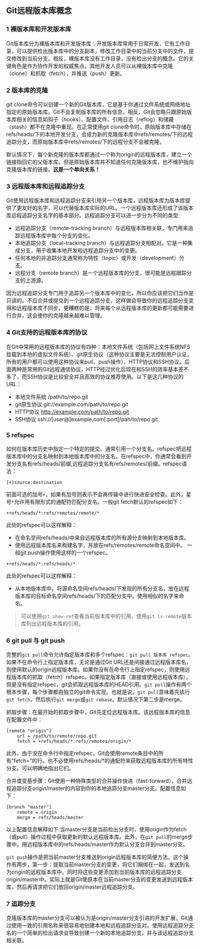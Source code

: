 ## Git远程版本库概念

### 1 裸版本库和开发版本库
Git版本库分为裸版本库和开发版本库：开发版本库常用于日常开发，它有工作目录，可以提供检出版本库中的分支副本，修改工作目录中的当前分支中的文件，提交修改到当前分支。相反，裸版本库没有工作目录，没有检出分支的概念。它的关键角色是作为协作开发的权威焦点。其他开发人员可以从裸版本库中克隆（clone）和抓取（fetch），并推送（push）更新。

### 2 版本库的克隆
git clone命令可以创建一个新的Git版本库，它是基于你通过文件系统或网络地址指定的原始版本库。Git不会复制版本库的所有信息，相反，Git会忽略只跟原始版本库相关的信息如钩子（hooks）、配置文件、引用日志（reflog）和储藏（stash）都不在克隆中重现。在正常使用git clone命令时，原始版本库中存储在refs/heads/下的本地开发分支，会成为新的克隆版本库中refs/remotes/下的远程追踪分支，而原始版本库中refs/remotes/下的远程分支不会被克隆。

默认情况下，每个新克隆的版本库都通过一个称为origin的远程版本库，建立一个链接指回它的父版本库。但是原始版本库并不知道任何克隆版本库，也不维护指向克隆版本库的链接。**这是一个单向关系！**

### 3 远程版本库和远程追踪分支
Git使用远程版本库和远程追踪分支来引用另一个版本库，远程版本库为版本库提供了更友好的名字，可以代替版本库实际的URL。一个远程版本库还形成了该版本库远程追踪分支名字的基本部分。远程追踪分支可以进一步分为不同的类型: 

* 远程追踪分支（remote-tracking branch）与远程版本库相关联，专门用来追踪远程版本库中每个分支的变化。
* 本地追踪分支（local-tracking branch）与远程追踪分支相配对。它是一种集成分支，用于收集本地开发和远程追踪分支中的变更。
* 任何本地的非追踪分支通常称为特性（topic）或开发（development）分支。
* 远程分支（remote branch）是一个远程版本库的分支，很可能是远程跟踪分支的上游源。

因为远程追踪分支专门用于追踪另一个版本库中的变化，所以你应该把它们当作是只读的。不应合并或提交到一个远程追踪分支。这样做会导致你的远程追踪分支变得和远程版本库不同步。更糟糕的是，将来每个从远程版本库的更新都可能需要进行合并，这会使你的克隆越来越难以管理。

### 4 Git支持的远程版本库的协议
在Git中常用的远程版本库的协议有四种：本地文件系统（包括网上文件系统NFS挂载到本地的虚拟文件系统）、git原生协议（这种协议主要是无法控制用户认证，所有的用户都可以使用这种协议来pull、push操作）、HTTP协议和SSH协议。后面两种是常用的Git远程通信协议，HTTP经过优化后现在和SSH的效率基本差不多了，而SSH协议是比较安全并且高效的协议推荐使用。以下是这几种协议的URL：
* 本地文件系统  /path/to/repo.git
* git原生协议   git://example.com/path/to/repo.git
* HTTP协议  http://example.com/path/to/repo.git
* SSH协议   ssh://[user@]example.com[:port]/pah/to/repo.git

### 5 refspec
如何在版本库历史中指定一个特定的提交。通常引用一个分支名。refspec把远程版本库中的分支名映射到本地版本库中的分支名。在refspec中，你通常会看到开发分支名有refs/heads/前缀,远程追踪分支名有refs/remotes/前缀。refspec语法：
```
[+]source:destination
```
前面可选的加号`+`，如果有加号则表示不会再传输中进行快进安全检查。此外，星号`*`允许用有限形式的通配符匹配分支名。一般git fetch默认的refspec如下：
```
+refs/heads/*:refs/remotes/remote/*
```
此处的refspec可以这样解释：
* 在命名空间refs/heads/中来自远程版本库的所有源分支映射到本地版本库。
* 使用远程版本库名来构建名字，并放在refs/remotes/remote命名空间中。
一般git push操作使用这样的一个refspec。
```
+refs/heads/*:refs/heads/*
```
此处的refspec可以这样解释：
* 从本地版本库中，将源命名空间refs/heads/下发现的所有分支名，放在远程版本库的目标命名空间refs/heads/下的匹配分支中，使用相似的名字来命名。

>可以使用`git show-ref`查看当前版本库中的引用。使用`git ls-remote`版本库列出远程版本库的引用。  

### 6 git pull 与 git push

完整的`git pull`命令允许指定版本库和多个refspec：`git pull 版本库 refspec`。如果不在命令行上指定版本库，无论是通过Git URL还是间接通过远程版本库名，则使用默认的origin远程版本库。如果你没有在命令行上指定refspec，则使用远程版本库的抓取（fetch）refspec。如果指定版本库（直接或使用远程版本库），但是没有指定refspec，git会抓取远程版本库的HEAD引用。`git pull`操作有两个根本步骤，每个步骤都由独立的git命令实现。也就是说，`git pull`意味着先执行`git fetch`，然后执行`git merge`或`git rebase`。默认情况下第二步是merge。  

抓取步骤：在最开始的抓取步骤中，Git先定位远程版本库。该远程版本库的信息在配置文件中：
```
[remote "origin"]
    url = /path/to/remote/repo.git
    fetch = +refs/heads/*:refs/remotes/origin/*
```
此外，由于没在命令行中指定refspec，Git会使用remote条目中的所有“fetch=”的行。也不必使用refs/heads/*的通配符来获取远程版本库的所有特性分支。可以明确地指出它们。

合并或变基步骤：Git使用一种特殊类型的合并操作快进（fast-forward），合并远程追踪分支origin/master的内容到你的本地追踪分支master分支。配置信息如下：
```
[branch "master"]
    remote = origin
    merge = refs/heads/master
```
以上配置信息解释如下:当master分支是当前检出分支时，使用origin作为fetch（或pull）操作过程中获取更新的默认远程版本库。此外，在`git pull`的merge步骤中，用远程版本库中的refs/heads/master作为默认分支合并到master分支。

`git push`操作是把当前master分支推送到origin远程版本库的简便方法。这个操作有两步，第一步：提取当前master分支的变更，将它们捆绑在一起，发送到名为origin的远程版本库中。同时将这些变更添加到当前版本库的远程追踪分支origin/master中。实际上就是Git使原本在当前master分支的变更发送到远程版本库，然后再请求把它们放回origin/master远程追踪分支。

### 7 追踪分支
克隆版本库的master分支可以被认为是origin/master分支引进的开发扩展，Git通过使用一致的引用名称来很容易地创建本地和远程追踪分支对。使用远程追踪分支名的一个简单的检出请求会导致创建一个新的本地追踪分支，并与该远程追踪分支相关联。

